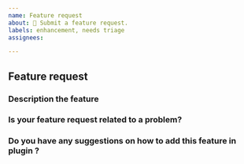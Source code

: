```yaml
---
name: Feature request
about: 🌟 Submit a feature request.
labels: enhancement, needs triage
assignees:

---
```


## Feature request

### Description the feature
<!-- A clear and concise description of what the new feature is. -->

### Is your feature request related to a problem?
<!-- A clear and concise description of the problem. -->

### Do you have any suggestions on how to add this feature in plugin ?
<!-- Suggestions regarding what tools to use, what approach would be best fit or things to look out for while adding this this feature. -->
